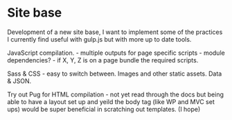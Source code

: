 # Site base

Development of a new site base, I want to implement some of the practices I currently find useful with gulp.js but with more up to date tools.

JavaScript compilation.
    - multiple outputs for page specific scripts
    - module dependencies? - if X, Y, Z is on a page bundle the required scripts.

Sass & CSS - easy to switch between.
Images and other static assets.
Data & JSON.

Try out Pug for HTML compilation
    - not yet read through the docs but being able to have a layout set up and yeild the body tag (like WP and MVC set ups) would be super beneficial in scratching out templates. (I hope)
